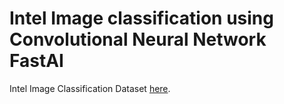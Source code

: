 # Intel Image classification using Convolutional Neural Network FastAI

Intel Image Classification Dataset [here](https://www.kaggle.com/puneet6060/intel-image-classification).

